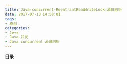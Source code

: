 ```yaml
---
title: Java-concurrent-ReentrantReadWriteLock-源码剖析
date: 2017-07-13 14:58:01
tags: 
- 原创
categories: 
- Java
- Java 并发
- Java concurrent 源码剖析
---
```


__目录__

<!-- toc -->
<!--more-->
